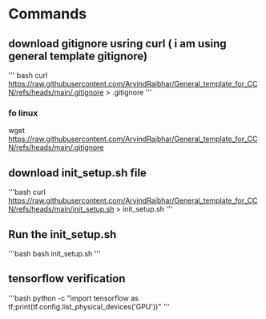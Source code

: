 # Commands

## download gitignore usring curl ( i am using general template gitignore)

''' bash
curl https://raw.githubusercontent.com/ArvindRajbhar/General_template_for_CCN/refs/heads/main/.gitignore > .gitignore
'''

### fo linux
wget https://raw.githubusercontent.com/ArvindRajbhar/General_template_for_CCN/refs/heads/main/.gitignore

## download init_setup.sh file
'''bash
curl https://raw.githubusercontent.com/ArvindRajbhar/General_template_for_CCN/refs/heads/main/init_setup.sh > init_setup.sh
'''

## Run the init_setup.sh
'''bash
bash init_setup.sh
'''

## tensorflow verification
'''bash
python -c "import tensorflow as tf;print(tf.config.list_physical_devices('GPU'))"
'''
